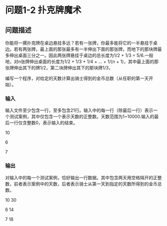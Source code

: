 # 问题1-2 扑克牌魔术

## 问题描述

你能将一摞扑克牌在桌边悬挂多远？若有一张牌，你最多能将它的一半悬挂于桌边。若有两张牌，最上面的那张最多有一半伸出下面的那张牌，而地下的那块牌最多伸出桌面三分之一。因此两张牌悬挂于桌边的总长度为1/2 + 1/3 = 5/6.一般地，对n张牌伸出桌面的长度为1/2 + 1/3 + 1/4 + ... + 1/(n + 1)，其中最上面的那张牌伸出其下的牌1/2，第二块牌伸出其下的那块牌1/3，

编写一个程序，对给定的天数计算出骑士得到的金币总数（从任职的第一天开始）。

### 输入

输入文件至少包含一行，至多包含21行。输入中的每一行（除最后一行）表示一个测试案例，其中仅包含一个表示天数的正整数。天数范围为1~10000.输入的最后一行仅含整数0，表示输入的结束。

10

6

7

### 输出

对输入中的每一个测试案例，恰好输出一行数据。其中包含两天用空格隔开的正整数，前者表示案例中的天数，后者表示骑士从第一天到指定的天数所得到的金币总数。

10 30

6 14

7 18

